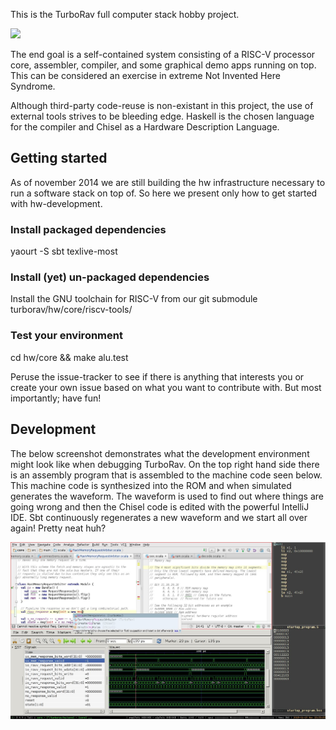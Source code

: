 This is the TurboRav full computer stack hobby project.

![](https://docs.google.com/drawings/d/1ULG8MfWGiZmn_45winMJ4qbs6qOa7lMet6E6i03F7Mk/pub?w=1875&h=1077 "")

The end goal is a self-contained system consisting of a RISC-V
processor core, assembler, compiler, and some graphical demo apps
running on top. This can be considered an exercise in extreme Not
Invented Here Syndrome.

Although third-party code-reuse is non-existant in this project, the
use of external tools strives to be bleeding edge. Haskell is the
chosen language for the compiler and Chisel as a Hardware Description
Language.

## Getting started

As of november 2014 we are still building the hw infrastructure
necessary to run a software stack on top of. So here we present only
how to get started with hw-development.

### Install packaged dependencies

   yaourt -S sbt texlive-most

### Install (yet) un-packaged dependencies

  Install the GNU toolchain for RISC-V from our git submodule
  turborav/hw/core/riscv-tools/

### Test your environment

   cd hw/core && make alu.test

Peruse the issue-tracker to see if there is anything that interests
you or create your own issue based on what you want to contribute
with. But most importantly; have fun!

## Development

The below screenshot demonstrates what the development environment might look like when debugging TurboRav. On the top right hand side there is an assembly program that is assembled to the machine code seen below. This machine code is synthesized into the ROM and when simulated generates the waveform. The waveform is used to find out where things are going wrong and then the Chisel code is edited with the powerful IntelliJ IDE. Sbt continuously regenerates a new waveform and we start all over again! Pretty neat huh?

![](/hw/doc/development_environment.jpg?raw=true)
